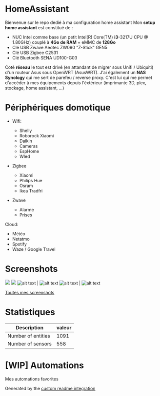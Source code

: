 # HomeAssistant

Bienvenue sur le repo dedié à ma configuration home assistant
Mon **setup home assistant** est constitué de : 
 - NUC Intel comme base (un petit Intel(R) Core(TM) **i3**-3217U CPU @ 1.80GHz) couplé à **4Go de RAM** + eMMC de **128Go**
 - Clé USB Zwave Aeotec ZW090 "Z-Stick" GEN5 
 - Clé USB Zigbee C2531 
 - Clé Bluetooth SENA UD100-G03

Coté **réseau** le tout est drivé (en attandant de migrer sous Unifi / Ubiquiti) d'un routeur Asus sous OpenWRT (AsusWRT). 
J'ai également un **NAS Synology** qui me sert de parefeu / reverse proxy. 
C'est lui qui me permet d'accèder à mes équipements depuis l'éxtérieur (imprimante 3D, plex, stockage, home assistant, ...)

# Périphériques domotique
- Wifi:
  - Shelly
  - Roborock Xiaomi 
  - Daikin
  - Cameras
  - EspHome
  - Wled

- Zigbee
  - Xiaomi
  - Philips Hue
  - Osram
  - Ikea Tradfri 

- Zwave 
  - Alarme
  - Prises

Cloud: 
  - Météo 
  - Netatmo 
  - Spotify
  - Waze / Google Travel



# Screenshots

<img src="https://github.com/gogui63/HomeAssistant/blob/main/screenshots/home.png"/> <img src="https://github.com/gogui63/HomeAssistant/blob/main/screenshots/ha.png"/>
![alt text](https://github.com/gogui63/HomeAssistant/blob/main/screenshots/home2.png) | ![alt text](https://github.com/gogui63/HomeAssistant/blob/main/screenshots/light.png)
![alt text](https://github.com/gogui63/HomeAssistant/blob/main/screenshots/divers.png) | ![alt text](https://github.com/gogui63/HomeAssistant/blob/main/screenshots/divers2.png)



[Toutes mes screenshots](https://github.com/gogui63/HomeAssistant/blob/main/screenshots/)

# Statistiques

Description | valeur
-- | --
Number of entities | 1091
Number of sensors | 558

# [WIP] Automations

Mes automations favorites

Generated by the [custom readme integration](https://github.com/custom-components/readme)
